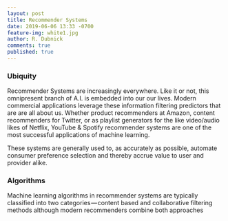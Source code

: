 ```yaml
---
layout: post
title: Recommender Systems
date: 2019-06-06 13:33 -0700
feature-img: white1.jpg
author: R. Dubnick
comments: true
published: true
---
```


### Ubiquity

Recommender Systems are increasingly everywhere.  Like it or not, this omnipresent branch of A.I. is embedded into our our lives.  Modern commercial applications leverage these information filtering predictors that are are all about us.   Whether product recommenders at Amazon, content recommenders for Twitter, or as playlist generators for the like video/audio likes of Netflix, YouTube & Spotify recommender systems are one of the most successful applications of machine learning.

These systems are generally used to, as accurately as possible, automate consumer preference selection and thereby accrue value to user and provider alike.

### Algorithms

Machine learning algorithms in recommender systems are typically classified into two categories — content based and collaborative filtering methods although modern recommenders combine both approaches


<script src="https://gist.github.com/d00d/99f3ce3d9b6df1d7270b9a46923edce1.js"></script>


